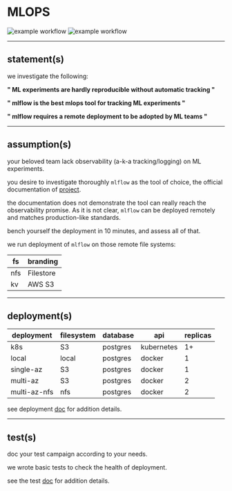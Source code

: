 # MLOPS

![example workflow](https://github.com/MarcelNasser/benchmark-mlops/actions/workflows/docker.yml/badge.svg)  ![example workflow](https://github.com/MarcelNasser/benchmark-mlops/actions/workflows/docker-nfs.yml/badge.svg) 

---
## statement(s)

we investigate the following:

**" ML experiments are hardly reproducible without automatic tracking "**

**" mlflow is the best mlops tool for tracking ML experiments "**

**" mlflow requires a remote deployment to be adopted by ML teams "**

---

## assumption(s)

your beloved team lack observability (a-k-a tracking/logging) on ML experiments. 

you desire to investigate thoroughly `mlflow` as the tool of choice, the official documentation of [project](https://mlflow.org/docs/latest/tracking.html).

the documentation does not demonstrate the tool can really reach the observability promise. As it is not clear, `mlflow` can be deployed remotely and matches production-like standards. 

bench yourself the deployment in 10 minutes, and assess all of that.

we run deployment of `mlflow` on those remote file systems:

| fs   | branding  |
|------|-----------|
| nfs  | Filestore |
| kv   | AWS S3    |


---

## deployment(s)


| deployment   | filesystem | database | api        | replicas |
|--------------|------------|----------|------------|----------|
| k8s          | S3         | postgres | kubernetes | 1+       |
| local        | local      | postgres | docker     | 1        |
| single-az    | S3         | postgres | docker     | 1        |
| multi-az     | S3         | postgres | docker     | 2        |
| multi-az-nfs | nfs        | postgres | docker     | 2        |


see deployment [doc](.deploy/readme.MD) for addition details.

---

## test(s)

doc your test campaign according to your needs.

we wrote basic tests to check the health of deployment.

see the test [doc](src/readme.MD) for addition details.



